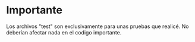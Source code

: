 # Importante
Los archivos "test" son exclusivamente para unas pruebas que realicé.
No deberían afectar nada en el codigo importante.
